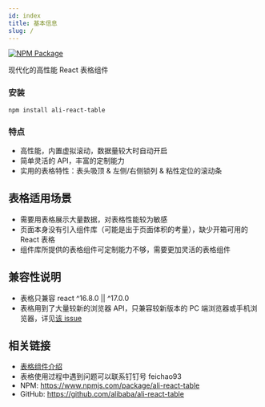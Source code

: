```yaml
---
id: index
title: 基本信息
slug: /
---
```


[![NPM Package](https://img.shields.io/npm/v/ali-react-table.svg?style=flat-square)](https://www.npmjs.org/package/ali-react-table)

现代化的高性能 React 表格组件

### 安装

`npm install ali-react-table`

### 特点

- 高性能，内置虚拟滚动，数据量较大时自动开启
- 简单灵活的 API，丰富的定制能力
- 实用的表格特性：表头吸顶 & 左侧/右侧锁列 & 粘性定位的滚动条

## 表格适用场景

- 需要用表格展示大量数据，对表格性能较为敏感
- 页面本身没有引入组件库（可能是出于页面体积的考量），缺少开箱可用的 React 表格
- 组件库所提供的表格组件可定制能力不够，需要更加灵活的表格组件

## 兼容性说明

- 表格只兼容 react ^16.8.0 || ^17.0.0
- 表格用到了大量较新的浏览器 API，只兼容较新版本的 PC 端浏览器或手机浏览器，详见[该 issue](https://github.com/alibaba/ali-react-table/issues/18)

## 相关链接

- [表格组件介绍](/blog/2020/04/15/ali-react-table-introduction)
- 表格使用过程中遇到问题可以联系钉钉号 feichao93
- NPM: https://www.npmjs.com/package/ali-react-table
- GitHub: https://github.com/alibaba/ali-react-table
